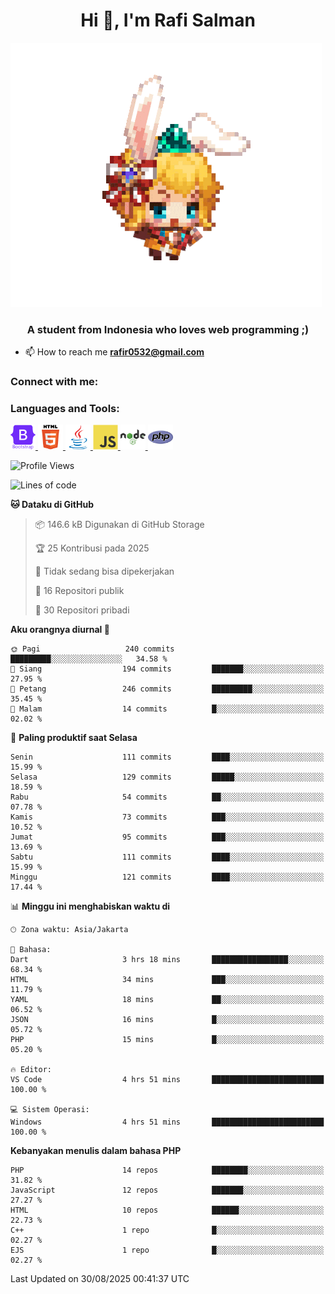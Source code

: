 <h1 align="center">Hi 👋, I'm Rafi Salman</h1>
<img src="img/lp.gif" /> 
<h3 align="center">A student from Indonesia who loves web programming ;)</h3>

- 📫 How to reach me **rafir0532@gmail.com**

<h3 align="left">Connect with me:</h3>
<p align="left">
</p>

<h3 align="left">Languages and Tools:</h3>
<p align="left"> <a href="https://getbootstrap.com" target="_blank" rel="noreferrer"> <img src="https://raw.githubusercontent.com/devicons/devicon/master/icons/bootstrap/bootstrap-plain-wordmark.svg" alt="bootstrap" width="40" height="40"/> </a> <a href="https://www.w3.org/html/" target="_blank" rel="noreferrer"> <img src="https://raw.githubusercontent.com/devicons/devicon/master/icons/html5/html5-original-wordmark.svg" alt="html5" width="40" height="40"/> </a> <a href="https://www.java.com" target="_blank" rel="noreferrer"> <img src="https://raw.githubusercontent.com/devicons/devicon/master/icons/java/java-original.svg" alt="java" width="40" height="40"/> </a> <a href="https://developer.mozilla.org/en-US/docs/Web/JavaScript" target="_blank" rel="noreferrer"> <img src="https://raw.githubusercontent.com/devicons/devicon/master/icons/javascript/javascript-original.svg" alt="javascript" width="40" height="40"/> </a> <a href="https://nodejs.org" target="_blank" rel="noreferrer"> <img src="https://raw.githubusercontent.com/devicons/devicon/master/icons/nodejs/nodejs-original-wordmark.svg" alt="nodejs" width="40" height="40"/> </a> <a href="https://www.php.net" target="_blank" rel="noreferrer"> <img src="https://raw.githubusercontent.com/devicons/devicon/master/icons/php/php-original.svg" alt="php" width="40" height="40"/> </a> </p>

<!--START_SECTION:waka-->
![Profile Views](http://img.shields.io/badge/Profil%20dilihat-0-blue)

![Lines of code](https://img.shields.io/badge/Sejak%20Hello%20World%20aku%20telah%20menulis-1.8%20million%20baris%20kode-blue)

**🐱 Dataku di GitHub** 

> 📦 146.6 kB Digunakan di GitHub Storage 
 > 
> 🏆 25 Kontribusi pada 2025
 > 
> 🚫 Tidak sedang bisa dipekerjakan
 > 
> 📜 16 Repositori publik 
 > 
> 🔑 30 Repositori pribadi 
 > 
**Aku orangnya diurnal 🐤** 

```text
🌞 Pagi                   240 commits         █████████░░░░░░░░░░░░░░░░   34.58 % 
🌆 Siang                  194 commits         ███████░░░░░░░░░░░░░░░░░░   27.95 % 
🌃 Petang                 246 commits         █████████░░░░░░░░░░░░░░░░   35.45 % 
🌙 Malam                  14 commits          █░░░░░░░░░░░░░░░░░░░░░░░░   02.02 % 
```
📅 **Paling produktif saat Selasa** 

```text
Senin                    111 commits         ████░░░░░░░░░░░░░░░░░░░░░   15.99 % 
Selasa                   129 commits         █████░░░░░░░░░░░░░░░░░░░░   18.59 % 
Rabu                     54 commits          ██░░░░░░░░░░░░░░░░░░░░░░░   07.78 % 
Kamis                    73 commits          ███░░░░░░░░░░░░░░░░░░░░░░   10.52 % 
Jumat                    95 commits          ███░░░░░░░░░░░░░░░░░░░░░░   13.69 % 
Sabtu                    111 commits         ████░░░░░░░░░░░░░░░░░░░░░   15.99 % 
Minggu                   121 commits         ████░░░░░░░░░░░░░░░░░░░░░   17.44 % 
```


📊 **Minggu ini menghabiskan waktu di** 

```text
🕑︎ Zona waktu: Asia/Jakarta

💬 Bahasa: 
Dart                     3 hrs 18 mins       █████████████████░░░░░░░░   68.34 % 
HTML                     34 mins             ███░░░░░░░░░░░░░░░░░░░░░░   11.79 % 
YAML                     18 mins             ██░░░░░░░░░░░░░░░░░░░░░░░   06.52 % 
JSON                     16 mins             █░░░░░░░░░░░░░░░░░░░░░░░░   05.72 % 
PHP                      15 mins             █░░░░░░░░░░░░░░░░░░░░░░░░   05.20 % 

🔥 Editor: 
VS Code                  4 hrs 51 mins       █████████████████████████   100.00 % 

💻 Sistem Operasi: 
Windows                  4 hrs 51 mins       █████████████████████████   100.00 % 
```

**Kebanyakan menulis dalam bahasa PHP** 

```text
PHP                      14 repos            ████████░░░░░░░░░░░░░░░░░   31.82 % 
JavaScript               12 repos            ███████░░░░░░░░░░░░░░░░░░   27.27 % 
HTML                     10 repos            ██████░░░░░░░░░░░░░░░░░░░   22.73 % 
C++                      1 repo              █░░░░░░░░░░░░░░░░░░░░░░░░   02.27 % 
EJS                      1 repo              █░░░░░░░░░░░░░░░░░░░░░░░░   02.27 % 
```




 Last Updated on 30/08/2025 00:41:37 UTC
<!--END_SECTION:waka-->
